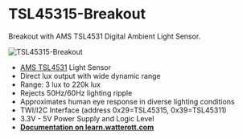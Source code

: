 # TSL45315-Breakout
Breakout with AMS TSL4531 Digital Ambient Light Sensor.

![TSL45315-Breakout](https://github.com/watterott/TSL45315-Breakout/raw/master/hardware/TSL45315-Breakout_v11.jpg)

* [AMS TSL4531](http://ams.com/eng/Products/Light-Sensors/Ambient-Light-Sensors/TSL45313) Light Sensor
* Direct lux output with wide dynamic range
* Range: 3 lux to 220k lux
* Rejects 50Hz/60Hz lighting ripple
* Approximates human eye response in diverse lighting conditions
* TWI/I2C Interface (address 0x29=TSL45315, 0x39=TSL45311)
* 3.3V - 5V Power Supply and Logic Level
* **[Documentation on learn.watterott.com](http://learn.watterott.com/sensors/tsl45315/)**
